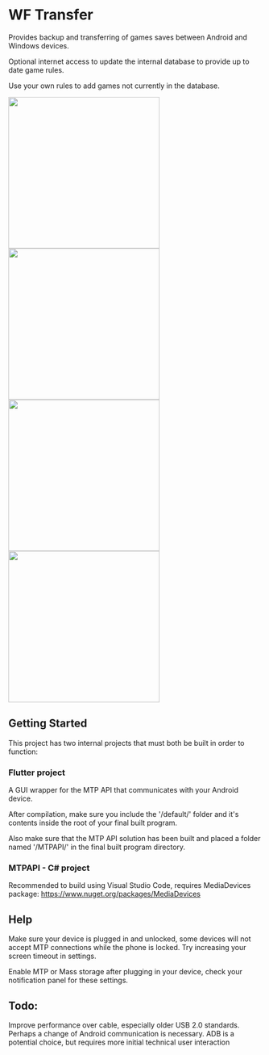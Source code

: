 # WF Transfer

Provides backup and transferring of games saves between Android and Windows devices.

Optional internet access to update the internal database to provide up to date game rules.

Use your own rules to add games not currently in the database.

<img src="https://github.com/SebastianAmyotte/WFTransfer/assets/71189225/63ff7821-1702-4fc4-ba39-7bc8ac022306" width="300">

<img src="https://github.com/SebastianAmyotte/WFTransfer/assets/71189225/25bf9b25-2a9b-403f-94ed-5b918857f6e2" width="300">

<img src="https://github.com/SebastianAmyotte/WFTransfer/assets/71189225/0b81716c-392c-461c-a70e-939c2cee164d" width="300">

<img src="https://github.com/SebastianAmyotte/WFTransfer/assets/71189225/634a3bb0-92f7-468d-a27d-59de81cb9ab6" width="300">


## Getting Started

This project has two internal projects that must both be built in order to function:

### Flutter project

A GUI wrapper for the MTP API that communicates with your Android device. 

After compilation, make sure you include the '/default/' folder and it's contents inside the root of your final built program.

Also make sure that the MTP API solution has been built and placed a folder named '/MTPAPI/' in the final built program directory.

### MTPAPI - C# project

Recommended to build using Visual Studio Code, requires MediaDevices package: https://www.nuget.org/packages/MediaDevices

## Help

Make sure your device is plugged in and unlocked, some devices will not accept MTP connections while the phone is locked. Try increasing your screen timeout in settings.

Enable MTP or Mass storage after plugging in your device, check your notification panel for these settings.

## Todo:

Improve performance over cable, especially older USB 2.0 standards. Perhaps a change of Android communication is necessary. ADB is a potential choice, but requires more initial technical user interaction
